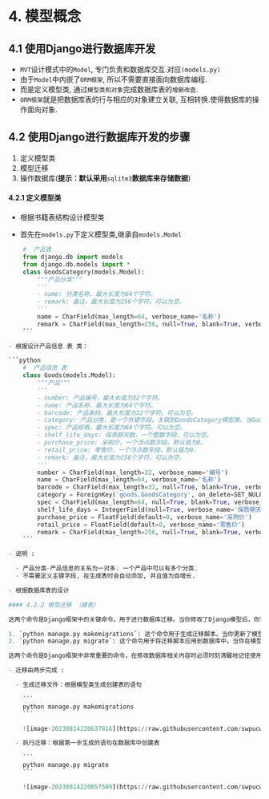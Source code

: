 # 4. 模型概念

## 4.1 使用Django进行数据库开发 

- `MVT`设计模式中的`Model`, 专门负责和数据库交互.对应`(models.py)`
- 由于`Model`中内嵌了`ORM框架`, 所以不需要直接面向数据库编程.
- 而是定义模型类, 通过`模型类和对象`完成数据库表的`增删改查`.
- `ORM框架`就是把数据库表的行与相应的对象建立关联, 互相转换.使得数据库的操作面向对象.

## 4.2 使用Django进行数据库开发的步骤 

1. 定义模型类
2. 模型迁移
3. 操作数据库(**提示：默认采用**`sqlite3`**数据库来存储数据**)

#### 4.2.1 定义模型类

- 根据书籍表结构设计模型类

- 首先在`models.py`下定义模型类,继承自`models.Model`

```python
    #  产品表 
    from django.db import models
    from django.db.models import *
    class GoodsCategory(models.Model):
        """产品分类"""
        '''  
        - name: 分类名称，最大长度为64个字符。
        - remark: 备注，最大长度为256个字符。可以为空。
        '''
        name = CharField(max_length=64, verbose_name='名称')
        remark = CharField(max_length=256, null=True, blank=True, verbose_name='备注')
    ```

- 根据设计产品信息 表 类：

```python
    #  产品信息 表 
    class Goods(models.Model):
        """产品"""
        '''
        - number: 产品编号，最大长度为32个字符。
        - name: 产品名称，最大长度为64个字符。
        - barcode: 产品条码，最大长度为32个字符。可以为空。
        - category: 产品分类，是一个外键字段，关联到GoodsCategory模型类。当Goods对象被删除时，与之关联的GoodsCategory对象的值将被设置为NULL。使用related_name='goods_set'来定义反向关联的名称。
        - spec: 产品规格，最大长度为64个字符。可以为空。
        - shelf_life_days: 保质期天数，一个整数字段。可以为空。
        - purchase_price: 采购价，一个浮点数字段，默认值为0。
        - retail_price: 零售价，一个浮点数字段，默认值为0。
        - remark: 备注，最大长度为256个字符。可以为空。
        '''
        number = CharField(max_length=32, verbose_name='编号')
        name = CharField(max_length=64, verbose_name='名称')
        barcode = CharField(max_length=32, null=True, blank=True, verbose_name='条码')
        category = ForeignKey('goods.GoodsCategory', on_delete=SET_NULL, null=True,related_name='goods_set', verbose_name='产品分类')
        spec = CharField(max_length=64, null=True, blank=True, verbose_name='规格')
        shelf_life_days = IntegerField(null=True, verbose_name='保质期天数')
        purchase_price = FloatField(default=0, verbose_name='采购价')
        retail_price = FloatField(default=0, verbose_name='零售价')
        remark = CharField(max_length=256, null=True, blank=True, verbose_name='备注')
    ```

- 说明 :

  - 产品分类-产品信息的关系为一对多. 一个产品中可以有多个分类.
  - 不需要定义主键字段, 在生成表时会自动添加, 并且值为自增长.

- 根据数据库表的设计

#### 4.2.2 模型迁移 （建表）

这两个命令是Django框架中的关键命令，用于进行数据库迁移。当你修改了Django模型后，你需要运行这两个命令，以将这些更改应用到数据库中。

1. `python manage.py makemigrations`: 这个命令用于生成迁移脚本。当你更新了模型文件之后，需要运行该命令，Django会检测模型的改变，然后自动生成相应的迁移脚本，存储在`migrations/`​目录下。通常来说，你需要针对每个应用运行一次该命令。
2. `python manage.py migrate`: 这个命令用于将迁移脚本应用到数据库中。当你在模型文件中进行更改之后，需要先通过`makemigrations`​命令生成迁移脚本，然后运行该命令将这些脚本应用到数据库中。对于新的迁移脚本，Django会逐个执行它们，从而更新数据库结构。对于已经执行过的脚本，Django会跳过它们，避免重复执行。

这两个命令是Django框架中非常重要的命令，在修改数据库相关内容时必须时刻清醒地记住使用它们。

- 迁移由两步完成 :

  - 生成迁移文件：根据模型类生成创建表的语句

    ```
    python manage.py makemigrations
    ```

    ![image-20230814220637816](https://raw.githubusercontent.com/swpucwf/MyBolgImage/main/images/image-20230814220637816.png)

  - 执行迁移：根据第一步生成的语句在数据库中创建表

    ```
    python manage.py migrate
    ```

    ![image-20230814220657509](https://raw.githubusercontent.com/swpucwf/MyBolgImage/main/images/image-20230814220657509.png)

